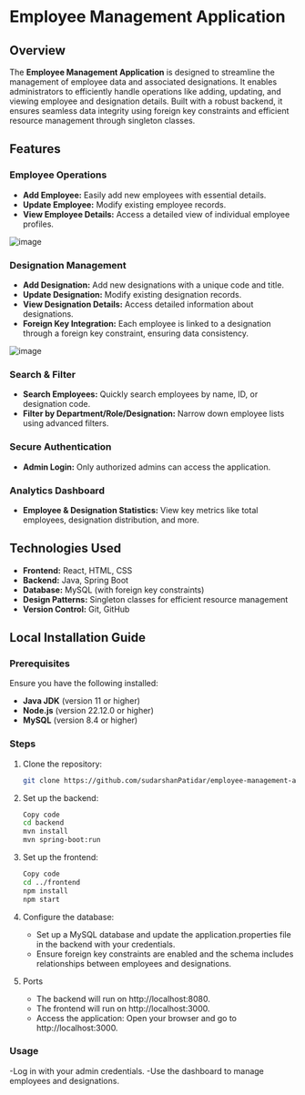 # Employee Management Application



## Overview

The **Employee Management Application** is designed to streamline the management of employee data and associated designations. It enables administrators to efficiently handle operations like adding, updating, and viewing employee and designation details. Built with a robust backend, it ensures seamless data integrity using foreign key constraints and efficient resource management through singleton classes.

## Features

### Employee Operations
- **Add Employee:** Easily add new employees with essential details.
- **Update Employee:** Modify existing employee records.
- **View Employee Details:** Access a detailed view of individual employee profiles.


![image](https://github.com/user-attachments/assets/f3559c8a-ed76-4956-a802-aef2f83f1b5c)




### Designation Management
- **Add Designation:** Add new designations with a unique code and title.
- **Update Designation:** Modify existing designation records.
- **View Designation Details:** Access detailed information about designations.
- **Foreign Key Integration:** Each employee is linked to a designation through a foreign key constraint, ensuring data consistency.


![image](https://github.com/user-attachments/assets/ccec1e98-e33b-4e0d-9d49-37d20689d5e7)
  

### Search & Filter
- **Search Employees:** Quickly search employees by name, ID, or designation code.
- **Filter by Department/Role/Designation:** Narrow down employee lists using advanced filters.

### Secure Authentication
- **Admin Login:** Only authorized admins can access the application.

### Analytics Dashboard
- **Employee & Designation Statistics:** View key metrics like total employees, designation distribution, and more.

## Technologies Used

- **Frontend:** React, HTML, CSS
- **Backend:** Java, Spring Boot
- **Database:** MySQL (with foreign key constraints)
- **Design Patterns:** Singleton classes for efficient resource management
- **Version Control:** Git, GitHub

## Local Installation Guide

### Prerequisites
Ensure you have the following installed:
- **Java JDK** (version 11 or higher)
- **Node.js** (version 22.12.0 or higher)
- **MySQL** (version 8.4 or higher)



### Steps
1. Clone the repository:
   ```bash
   git clone https://github.com/sudarshanPatidar/employee-management-app.git

2. Set up the backend:

    ```bash
    Copy code
    cd backend
    mvn install
    mvn spring-boot:run

3. Set up the frontend:

    ```bash
    Copy code
    cd ../frontend
    npm install
    npm start

4. Configure the database:

   - Set up a MySQL database and update the application.properties file in the backend with your credentials.
   - Ensure foreign key constraints are enabled and the schema includes relationships between employees and designations.

5. Ports

   - The backend will run on http://localhost:8080.
   - The frontend will run on http://localhost:3000.
   - Access the application: Open your browser and go to http://localhost:3000.

### Usage
  
  -Log in with your admin credentials.
  -Use the dashboard to manage employees and designations.
